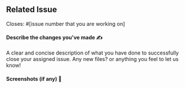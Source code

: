## Related Issue 

Closes: #[issue number that you are working on]

#### Describe the changes you've made ✍
A clear and concise description of what you have done to successfully close your assigned issue. Any new files? or anything you feel to let us know!


#### Screenshots (if any) 📸

